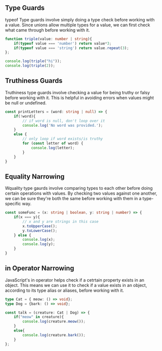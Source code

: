 ## Type Guards

typeof Type guards involve simply doing a type check before working with a value. Since unions allow multiple types for a value, we can first check what came through before working with it.

```ts
function triple(value: number | string){
    if(typeof value === 'number') return value*3;
    if(typeof value === 'string') return value.repeat(3);
};

console.log(triple("hi"));
console.log(triple(2));
```

## Truthiness Guards

Truthiness type guards involve checking a value for being truthy or falsy before working with it. This is helpful in avoiding errors when values might be null or undefined.

```ts
const printLetters = (word: string | null) => {
    if(!word){
        // if word is null, don't loop over it
        console.log('No word was provided.');
    }
    else {
        // only loop if word exists/is truthy
        for (const letter of word) {
            console.log(letter);
        }
    }
}
```

## Equality Narrowing

Wquality type gaurds involve comparing types to each other before doing certain operations with values. By checking two values against one another, we can be sure they're both the same before working with them in a type-specific way.

```ts
const someFunc = (x: string | boolean, y: string | number) => {
    if(x === y){
        // x and y are strings in this case
        x.toUpperCase();
        y.toLowerCase();
    } else {
        console.log(x);
        console.log(y);
    }
}
```

## in Operator Narrowing

JavaScript's in operator helps check if a cetrtain property exists in an object. This means we can use it to check if a value exists in an object, according to its type alias or aliases, before working with it.

```ts
type Cat = { meow: () => void};
type Dog = {bark: () => void};

const talk = (creature: Cat | Dog) => {
    if("meow" in creature){
        console.log(creature.meow());
    }
    else{
        console.log(creature.bark());
    }
};
```